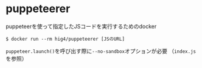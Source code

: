 # puppeteerer

puppeteerを使って指定したJSコードを実行するためのdocker
```
$ docker run --rm hig4/puppeteerer [JSのURL]
```
`puppeteer.launch()`を呼び出す際に`--no-sandbox`オプションが必要
（`index.js`を参照）